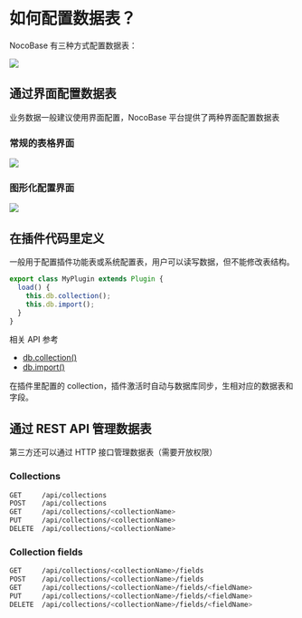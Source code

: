 # 如何配置数据表？

NocoBase 有三种方式配置数据表：

<img src="./cm.svg" style="max-width: 800px;" />

## 通过界面配置数据表

业务数据一般建议使用界面配置，NocoBase 平台提供了两种界面配置数据表

### 常规的表格界面

<img src="./table.jpg" style="max-width: 800px;" />

### 图形化配置界面

<img src="./graph.jpg" style="max-width: 800px;" />

## 在插件代码里定义

一般用于配置插件功能表或系统配置表，用户可以读写数据，但不能修改表结构。

```ts
export class MyPlugin extends Plugin {
  load() {
    this.db.collection();
    this.db.import();
  }
}
```

相关 API 参考

- [db.collection()](/api/database#collection)
- [db.import()](/api/database#import)

在插件里配置的 collection，插件激活时自动与数据库同步，生相对应的数据表和字段。

## 通过 REST API 管理数据表

第三方还可以通过 HTTP 接口管理数据表（需要开放权限）

### Collections

```bash
GET     /api/collections
POST    /api/collections
GET     /api/collections/<collectionName>
PUT     /api/collections/<collectionName>
DELETE  /api/collections/<collectionName>
```

### Collection fields

```bash
GET     /api/collections/<collectionName>/fields
POST    /api/collections/<collectionName>/fields
GET     /api/collections/<collectionName>/fields/<fieldName>
PUT     /api/collections/<collectionName>/fields/<fieldName>
DELETE  /api/collections/<collectionName>/fields/<fieldName>
```
